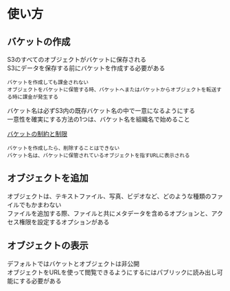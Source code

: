 # 使い方

## バケットの作成

S3のすべてのオブジェクトがバケットに保存される  
S3にデータを保存する前にバケットを作成する必要がある

```
バケットを作成しても課金されない
オブジェクトをバケットに保管する時、バケットへまたはバケットからオブジェクトを転送する時に課金が発生する
```

バケット名は必ずS3内の既存バケット名の中で一意になるようにする  
一意性を確実にする方法の1つは、バケット名を組織名で始めること

[バケットの制約と制限](http://docs.aws.amazon.com/ja_jp/AmazonS3/latest/dev/BucketRestrictions.html)

```
バケットを作成したら、削除することはできない
バケット名は、バケットに保管されているオブジェクトを指すURLに表示される
```

## オブジェクトを追加

オブジェクトは、テキストファイル、写真、ビデオなど、どのような種類のファイルでもかまわない  
ファイルを追加する際、ファイルと共にメタデータを含めるオプションと、アクセス権限を設定するオプションがある

## オブジェクトの表示

デフォルトではバケットとオブジェクトは非公開  
オブジェクトをURLを使って閲覧できるようにするにはパブリックに読み出し可能にする必要がある
